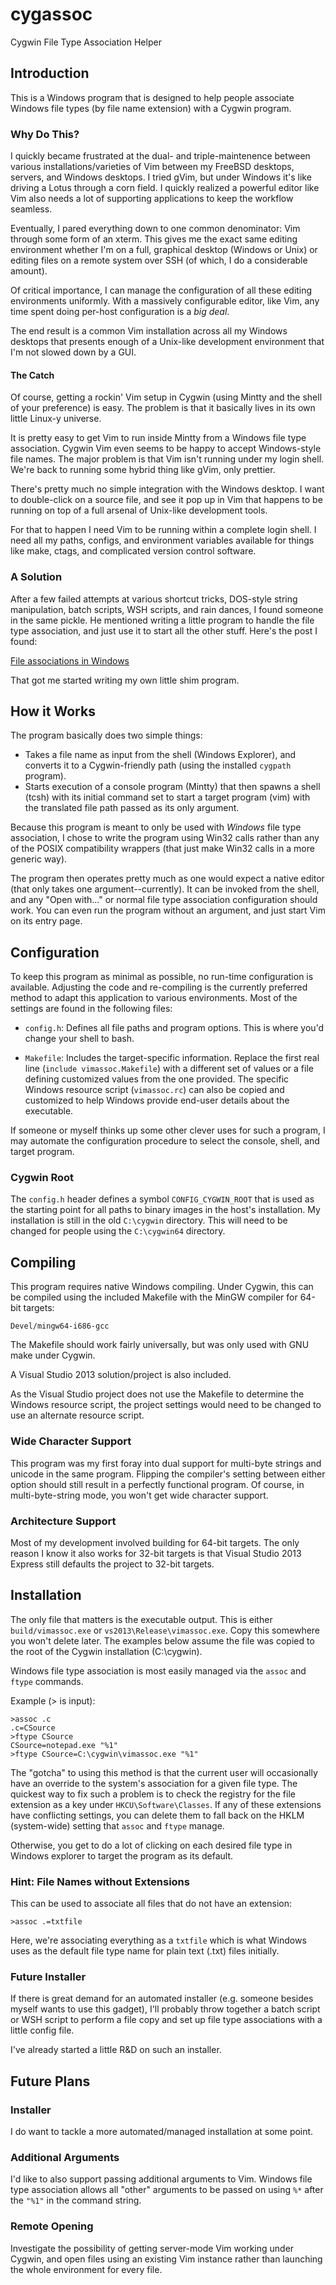 cygassoc
========

Cygwin File Type Association Helper

Introduction
------------

This is a Windows program that is designed to help people associate Windows
file types (by file name extension) with a Cygwin program.

### Why Do This? ###

I quickly became frustrated at the dual- and triple-maintenence between
various installations/varieties of Vim between my FreeBSD desktops, servers,
and Windows desktops.  I tried gVim, but under Windows it's like driving a
Lotus through a corn field.  I quickly realized a powerful editor like Vim
also needs a lot of supporting applications to keep the workflow seamless.

Eventually, I pared everything down to one common denominator: Vim through
some form of an xterm.  This gives me the exact same editing environment
whether I'm on a full, graphical desktop (Windows or Unix) or editing files on
a remote system over SSH (of which, I do a considerable amount).

Of critical importance, I can manage the configuration of all these editing
environments uniformly.  With a massively configurable editor, like Vim,
any time spent doing per-host configuration is a _big deal_.

The end result is a common Vim installation across all my Windows desktops
that presents enough of a Unix-like development environment that I'm not
slowed down by a GUI.

#### The Catch ####

Of course, getting a rockin' Vim setup in Cygwin (using Mintty and the shell
of your preference) is easy.  The problem is that it basically lives in its
own little Linux-y universe.

It is pretty easy to get Vim to run inside Mintty from a Windows file type
association.  Cygwin Vim even seems to be happy to accept Windows-style file
names.  The major problem is that Vim isn't running under my login shell.
We're back to running some hybrid thing like gVim, only prettier.

There's pretty much no simple integration with the Windows desktop.  I want
to double-click on a source file, and see it pop up in Vim that happens to be
running on top of a full arsenal of Unix-like development tools.

For that to happen I need Vim to be running within a complete login shell.
I need all my paths, configs, and environment variables available for things
like make, ctags, and complicated version control software.

### A Solution ###

After a few failed attempts at various shortcut tricks, DOS-style string
manipulation, batch scripts, WSH scripts, and rain dances, I found someone in
the same pickle.  He mentioned writing a little program to handle the file
type association, and just use it to start all the other stuff.  Here's the
post I found:

[File associations in Windows](https://cygwin.com/ml/cygwin/2014-02/msg00202.html)

That got me started writing my own little shim program.

How it Works
------------

The program basically does two simple things:

- Takes a file name as input from the shell (Windows Explorer), and converts
  it to a Cygwin-friendly path (using the installed `cygpath` program).
- Starts execution of a console program (Mintty) that then spawns a shell
  (tcsh) with its initial command set to start a target program (vim) with
  the translated file path passed as its only argument.

Because this program is meant to only be used with _Windows_ file type
association, I chose to write the program using Win32 calls rather than any
of the POSIX compatibility wrappers (that just make Win32 calls in a more
generic way).

The program then operates pretty much as one would expect a native editor
(that only takes one argument--currently).  It can be invoked from the shell,
and any "Open with..." or normal file type association configuration should
work.  You can even run the program without an argument, and just start Vim
on its entry page.

Configuration
-------------

To keep this program as minimal as possible, no run-time configuration is
available.  Adjusting the code and re-compiling is the currently preferred
method to adapt this application to various environments.  Most of the
settings are found in the following files:

- `config.h`:
    Defines all file paths and program options.  This is where you'd
    change your shell to bash.

- `Makefile`:
    Includes the target-specific information.  Replace the first real
    line (`include vimassoc.Makefile`) with a different set of values
    or a file defining customized values from the one provided.
    The specific Windows resource script (`vimassoc.rc`) can also be
    copied and customized to help Windows provide end-user details about
    the executable.

If someone or myself thinks up some other clever uses for such a program,
I may automate the configuration procedure to select the console, shell, and
target program.

### Cygwin Root ###

The `config.h` header defines a symbol `CONFIG_CYGWIN_ROOT` that is used as
the starting point for all paths to binary images in the host's installation.
My installation is still in the old `C:\cygwin` directory.  This will need to
be changed for people using the `C:\cygwin64` directory.

Compiling
---------

This program requires native Windows compiling.  Under Cygwin, this can be
compiled using the included Makefile with the MinGW compiler for 64-bit
targets:

    Devel/mingw64-i686-gcc

The Makefile should work fairly universally, but was only used with GNU make
under Cygwin.

A Visual Studio 2013 solution/project is also included.

As the Visual Studio project does not use the Makefile to determine the
Windows resource script, the project settings would need to be changed to use
an alternate resource script.

### Wide Character Support ###

This program was my first foray into dual support for multi-byte strings and
unicode in the same program.  Flipping the compiler's setting between either
option should still result in a perfectly functional program.  Of course, in
multi-byte-string mode, you won't get wide character support.

### Architecture Support ###

Most of my development involved building for 64-bit targets.  The only reason
I know it also works for 32-bit targets is that Visual Studio 2013 Express
still defaults the project to 32-bit targets.

Installation
------------

The only file that matters is the executable output.  This is either
`build/vimassoc.exe` or `vs2013\Release\vimassoc.exe`.  Copy this somewhere
you won't delete later.  The examples below assume the file was copied to
the root of the Cygwin installation (C:\cygwin).

Windows file type association is most easily managed via the `assoc` and
`ftype` commands.

Example (&gt; is input):

    >assoc .c
    .c=CSource
    >ftype CSource
    CSource=notepad.exe "%1"
    >ftype CSource=C:\cygwin\vimassoc.exe "%1"

The "gotcha" to using this method is that the current user will occasionally
have an override to the system's association for a given file type.  The
quickest way to fix such a problem is to check the registry for the file
extension as a key under `HKCU\Software\Classes`.  If any of these extensions
have conflicting settings, you can delete them to fall back on the HKLM
(system-wide) setting that `assoc` and `ftype` manage.

Otherwise, you get to do a lot of clicking on each desired file type in
Windows explorer to target the program as its default.

### Hint: File Names without Extensions ###

This can be used to associate all files that do not have an extension:

    >assoc .=txtfile

Here, we're associating everything as a `txtfile` which is what Windows uses
as the default file type name for plain text (.txt) files initially.

### Future Installer ###

If there is great demand for an automated installer (e.g. someone besides
myself wants to use this gadget), I'll probably throw together a batch script
or WSH script to perform a file copy and set up file type associations with a
little config file.

I've already started a little R&D on such an installer.

Future Plans
------------

### Installer ###

I do want to tackle a more automated/managed installation at some point.

### Additional Arguments ###

I'd like to also support passing additional arguments to Vim.  Windows file
type association allows all "other" arguments to be passed on using `%*`
after the `"%1"` in the command string.

### Remote Opening ###

Investigate the possibility of getting server-mode Vim working under Cygwin,
and open files using an existing Vim instance rather than launching the whole
environment for every file.

